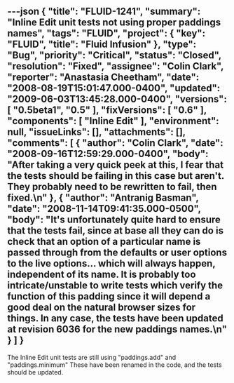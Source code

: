 ---json
{
  "title": "FLUID-1241",
  "summary": "Inline Edit unit tests not using proper paddings names",
  "tags": "FLUID",
  "project": {
    "key": "FLUID",
    "title": "Fluid Infusion"
  },
  "type": "Bug",
  "priority": "Critical",
  "status": "Closed",
  "resolution": "Fixed",
  "assignee": "Colin Clark",
  "reporter": "Anastasia Cheetham",
  "date": "2008-08-19T15:01:47.000-0400",
  "updated": "2009-06-03T13:45:28.000-0400",
  "versions": [
    "0.5beta1",
    "0.5"
  ],
  "fixVersions": [
    "0.6"
  ],
  "components": [
    "Inline Edit"
  ],
  "environment": null,
  "issueLinks": [],
  "attachments": [],
  "comments": [
    {
      "author": "Colin Clark",
      "date": "2008-09-16T12:59:29.000-0400",
      "body": "After taking a very quick peek at this, I fear that the tests should be failing in this case but aren't. They probably need to be rewritten to fail, then fixed.\n"
    },
    {
      "author": "Antranig Basman",
      "date": "2008-11-14T09:41:35.000-0500",
      "body": "It's unfortunately quite hard to ensure that the tests fail, since at base all they can do is check that an option of a particular name is passed through from the defaults or user options to the live options... which will always happen, independent of its name. It is probably too intricate/unstable to write tests which verify the **function** of this padding since it will depend a good deal on the natural browser sizes for things. In any case, the tests have been updated at revision 6036 for the new paddings names.\n"
    }
  ]
}
---
The Inline Edit unit tests are still using "paddings.add" and "paddings.minimum"  These have been renamed in the code, and the tests should be updated.

        